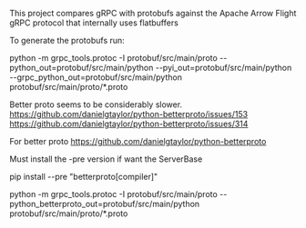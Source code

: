 This project compares gRPC with protobufs against the Apache Arrow Flight gRPC protocol that internally uses flatbuffers 

To generate the protobufs run:

python -m grpc_tools.protoc -I protobuf/src/main/proto --python_out=protobuf/src/main/python --pyi_out=protobuf/src/main/python --grpc_python_out=protobuf/src/main/python protobuf/src/main/proto/*.proto


Better proto seems to be considerably slower.
https://github.com/danielgtaylor/python-betterproto/issues/153
https://github.com/danielgtaylor/python-betterproto/issues/314

For better proto
https://github.com/danielgtaylor/python-betterproto

Must install the -pre version if want the ServerBase

pip install --pre "betterproto[compiler]"

python -m grpc_tools.protoc -I protobuf/src/main/proto --python_betterproto_out=protobuf/src/main/python protobuf/src/main/proto/*.proto
